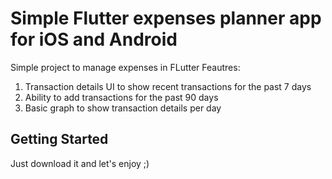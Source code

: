 # Simple Flutter expenses planner app for iOS and Android

Simple project to manage expenses in FLutter
Feautres:
  1. Transaction details UI to show recent transactions for the past 7 days
  2. Ability to add transactions for the past 90 days
  3. Basic graph to show transaction details per day

## Getting Started

Just download it and let's enjoy ;)
